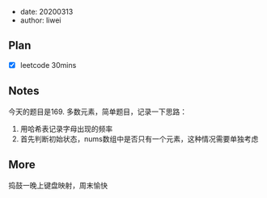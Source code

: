 - date: 20200313 
- author: liwei

## Plan

- [x] leetcode 30mins 

## Notes

今天的题目是169. 多数元素，简单题目，记录一下思路：

1. 用哈希表记录字母出现的频率
2. 首先判断初始状态，nums数组中是否只有一个元素，这种情况需要单独考虑

## More

捣鼓一晚上键盘映射，周末愉快
